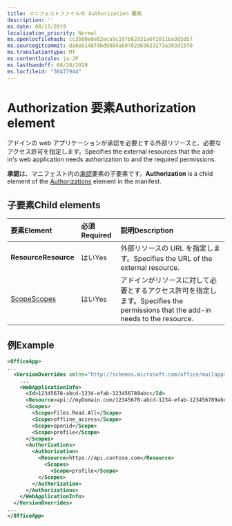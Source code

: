 ```yaml
---
title: マニフェストファイルの Authorization 要素
description: ''
ms.date: 08/12/2019
localization_priority: Normal
ms.openlocfilehash: cc3b80e0e02eca9c197b82931a6f2011ba385d57
ms.sourcegitcommit: da8e6148f4bd9884ab9702db3033273a383d15f0
ms.translationtype: MT
ms.contentlocale: ja-JP
ms.lasthandoff: 08/20/2019
ms.locfileid: "36477944"
---
```

# <a name="authorization-element"></a><span data-ttu-id="c9bab-102">Authorization 要素</span><span class="sxs-lookup"><span data-stu-id="c9bab-102">Authorization element</span></span>

<span data-ttu-id="c9bab-103">アドインの web アプリケーションが承認を必要とする外部リソースと、必要なアクセス許可を指定します。</span><span class="sxs-lookup"><span data-stu-id="c9bab-103">Specifies the external resources that the add-in's web application needs authorization to and the required permissions.</span></span>

<span data-ttu-id="c9bab-104">**承認**は、マニフェスト内の[承認](authorizations.md)要素の子要素です。</span><span class="sxs-lookup"><span data-stu-id="c9bab-104">**Authorization** is a child element of the [Authorizations](authorizations.md) element in the manifest.</span></span>

## <a name="child-elements"></a><span data-ttu-id="c9bab-105">子要素</span><span class="sxs-lookup"><span data-stu-id="c9bab-105">Child elements</span></span>

|  <span data-ttu-id="c9bab-106">要素</span><span class="sxs-lookup"><span data-stu-id="c9bab-106">Element</span></span> |  <span data-ttu-id="c9bab-107">必須</span><span class="sxs-lookup"><span data-stu-id="c9bab-107">Required</span></span>  |  <span data-ttu-id="c9bab-108">説明</span><span class="sxs-lookup"><span data-stu-id="c9bab-108">Description</span></span>  |
|:-----|:-----|:-----|
|  <span data-ttu-id="c9bab-109">**Resource**</span><span class="sxs-lookup"><span data-stu-id="c9bab-109">**Resource**</span></span>  |  <span data-ttu-id="c9bab-110">はい</span><span class="sxs-lookup"><span data-stu-id="c9bab-110">Yes</span></span>   |  <span data-ttu-id="c9bab-111">外部リソースの URL を指定します。</span><span class="sxs-lookup"><span data-stu-id="c9bab-111">Specifies the URL of the external resource.</span></span>|
|  [<span data-ttu-id="c9bab-112">Scope</span><span class="sxs-lookup"><span data-stu-id="c9bab-112">Scopes</span></span>](scopes.md)                |  <span data-ttu-id="c9bab-113">はい</span><span class="sxs-lookup"><span data-stu-id="c9bab-113">Yes</span></span>  |  <span data-ttu-id="c9bab-114">アドインがリソースに対して必要とするアクセス許可を指定します。</span><span class="sxs-lookup"><span data-stu-id="c9bab-114">Specifies the permissions that the add-in needs to the resource.</span></span>  |

## <a name="example"></a><span data-ttu-id="c9bab-115">例</span><span class="sxs-lookup"><span data-stu-id="c9bab-115">Example</span></span>

```xml
<OfficeApp>
...
  <VersionOverrides xmlns="http://schemas.microsoft.com/office/mailappversionoverrides" xsi:type="VersionOverridesV1_0">
    ...
    <WebApplicationInfo>
      <Id>12345678-abcd-1234-efab-123456789abc</Id>
      <Resource>api://myDomain.com/12345678-abcd-1234-efab-123456789abc</Resource>
      <Scopes>
        <Scope>Files.Read.All</Scope>
        <Scope>offline_access</Scope>
        <Scope>openid</Scope>
        <Scope>profile</Scope>
      </Scopes>
      <Authorizations>
        <Authorization>
          <Resource>https://api.contoso.com</Resource>
            <Scopes>
              <Scope>profile</Scope>
          </Scopes>
        </Authorization>
      </Authorizations>
    </WebApplicationInfo>
  </VersionOverrides>
...
</OfficeApp>
```
